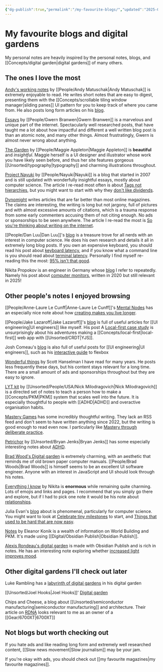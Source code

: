```yaml
---
{"dg-publish":true,"permalink":"/my-favourite-blogs/","updated":"2025-08-19T14:55:50.489-07:00"}
---
```



# My favourite blogs and digital gardens

My personal notes are heavily inspired by the personal notes, blogs, and [[Concepts/digital garden\|digital gardens]] of many others.

## The ones I love the most

[Andy's working notes](https://notes.andymatuschak.org/About_these_notes) by [[People/Andy Matuschak\|Andy Matuschak]]  is extremely enjoyable to read. He writes short notes that are easy to digest, presenting them with the  [[Concepts/scrollable tiling window manager\|sliding panes]] UI pattern for you to keep track of where you came from. He also posts long form articles on his [blog](https://andymatuschak.org/books/).

[Essays](https://www.gwern.net/index) by [[People/Gwern Branwen\|Gwern Branwen]] is a marvelous and unique part of the internet. Spectacularly well researched posts, that have taught me a lot about how impactful and different a well written blog post is than an atomic note, and many other things. Almost frustratingly, Gwern is almost never wrong about anything.

 [The Garden](https://maggieappleton.com/garden) by [[People/Maggie Appleton\|Maggie Appleton]] is **beautiful** and *insightful*. Maggie herself is a UI designer and illustrator whose work you have likely seen before, and thus her site features gorgeous [[Unsorted/typography\|typography]] and charming illustrations throughout.

 [Project Nayuki](https://www.nayuki.io/) by [[People/Nayuki\|Nayuki]] is a blog that started in 2007 and is still updated with wonderfully insightful essays, mostly about computer science. The article I re-read most often is about [Tags not hierarchies](https://www.nayuki.io/page/designing-better-file-organization-around-tags-not-hierarchies), but you might want to start with why they [don't like dividends](https://www.nayuki.io/page/i-dislike-dividends).
 
 [Dynomight](https://dynomight.net/) writes articles that are far better than most online magazines. The claims are interesting, the writing is long but not jargony, full of pictures and with almost excessive amounts of citations, which is a trauma response from some early commenters accusing them of not citing enough. No ads or sponsorships to be seen anywhere. The article I re-read the most is [So you're thinking about writing on the internet](https://dynomight.net/internet-writing/).
 
 [[People/Dan Luu\|Dan Luu]]'s [blog](https://danluu.com/) is a treasure trove for all nerds with an interest in computer science. He does his own research and details it all in extremely long blog posts. If you own an expensive keyboard, you should read his post about [keyboard latency](https://danluu.com/keyboard-latency/), and if you know what a command line is you should read about [terminal latency](https://danluu.com/term-latency/). Personally I find myself re-reading this the most: [95% isn't that good](https://danluu.com/p95-skill/). 

Nikita Propokov is an engineer in Germany whose [blog](https://tonsky.me/) I refer to repeatedly. Namely his post about [computer monitors](https://tonsky.me/blog/monitors/), written in 2020 but still relevant in 2025!

## Other people's notes I enjoyed browsing

[[People/Anne-Laure Le Cunff\|Anne-Laure Le Cunff]]'s [Mental Nodes](https://www.mentalnodes.com/about)  has an especially nice note about how [creating makes you live longer](https://www.mentalnodes.com/living-beyond-your-expiration-date).

[[People/Jake Lazaroff\|Jake Lazaroff]]'s [blog](https://jakelazaroff.com/blog/) is full of useful articles for [[UI engineering\|UI engineers]] like myself. His post A [Local-first case study](https://jakelazaroff.com/words/a-local-first-case-study/) is unsurprisingly about his adventures making a [[Concepts/local-first\|local-first]] web app with [[Unsorted/CRDT\|YJS]].

Josh Comeau's [blog](https://www.joshwcomeau.com/css/interactive-guide-to-flexbox/)  is also full of useful posts for [[UI engineering\|UI engineers]], such as his [interactive guide](https://www.joshwcomeau.com/css/interactive-guide-to-flexbox/) to flexbox

 [Wonderful things](https://www.hanselman.com/blog/) by Scott Hanselman I have read for many years. He posts less frequently these days, but his content stays relevant for a long time. There are a small amount of ads and sponsorships throughout but they are easy to ignore.

[LYT kit](https://notes.linkingyourthinking.com/%2B+Start+Here) by [[Unsorted/People/USA/Nick Milodragovich\|Nick Milodragovich]] is a directed set of notes to teach a person how to make a [[Concepts/PKM\|PKM]] system that scales well into the future. It is especially thoughtful to people with [[ADHD\|ADHD]] and overactive organisation habits.

[Mastery Games](https://mastery.games/) has some incredibly thoughtful writing. They lack an RSS feed and don't seem to have written anything since 2022, but the writing is good enough to read even now. I particularly like [Mastery through deliberate practice](https://mastery.games/post/deliberate-practice/).

[Petrichor](https://publish.obsidian.md/bryan-jenks/INDEX) by [[Unsorted/Bryan Jenks\|Bryan Jenks]] has some especially interesting notes about [ADHD](https://publish.obsidian.md/bryan-jenks/Z/ADHD).

[Brad Wood's Digital garden](https://garden.bradwoods.io/) is extremely charming, with an aesthetic that reminds me of old brown paper computer manuals. [[People/Brad Woods\|Brad Woods]]  is himself seems to be an excellent UI software engineer. Anyone with an interest in JavaScript and UI should look through his notes.

[Everything I know](https://wiki.nikitavoloboev.xyz/) by Nikita is **enormous** while remaining quite charming. Lots of emojis and links and pages. I recommend that you simply go there and explore, but if I had to pick one note it would be his note about [relationships](https://wiki.nikiv.dev/relationships/).

Julia Evan's [blog](https://jvns.ca/) about is phenomenal, particularly for computer science. You might want to look at [Celebrate tiny milestones](https://jvns.ca/blog/2022/03/13/celebrate-tiny-learning-milestones/) to start, and [Things that used to be hard that are now easy](https://jvns.ca/blog/2022/02/20/things-that-used-to-be-hard-and-are-now-easy/).

[Notes](https://publish.obsidian.md/eleanorkonik/) by Eleanor Konik is a wealth of information on World Building and PKM. It's made using [[Digital/Obsidian Publish\|Obsidian Publish]].

[Alexis Rondeau's digital garden](https://publish.obsidian.md/alexisrondeau/) is made with Obsidian Publish and is rich in notes. He has an interesting note exploring whether [increased light improves mood](https://publish.obsidian.md/alexisrondeau/%E2%AD%90%EF%B8%8F+Happier+Through+Bright+Light+(Experiment)).

## Other digital gardens I'll check out later

Luke Rambling has a [labyrinth of digital gardens](https://lukerambling.de/gardens/) in his digital garden

[[Unsorted/Joel Hooks\|Joel Hooks]]' [Digital garden](https://joelhooks.com/)

Chips and Cheese, a blog about [[Unsorted/semiconductor manufacturing\|semiconductor manufacturing]] and architecture. Their article on [RDNA](https://chipsandcheese.com/2023/02/19/amds-rdna-2-shooting-for-the-top/) looks relevant to me as an owner of a [[Gear/6700XT\|6700XT]]

## Not blogs but worth checking out

If you hate ads and like reading long form and extremely well researched content, [[Slow news movement\|Slow journalism]] may be your jam.

If you're okay with ads, you should check out [[my favourite magazines\|my favourite magazines]].

